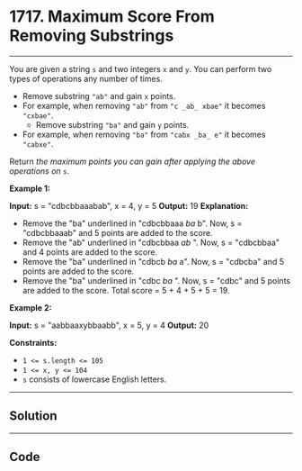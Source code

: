 # 1717. Maximum Score From Removing Substrings

---

You are given a string `s` and two integers `x` and `y`. You can perform two types of operations any number of times.

  * Remove substring `"ab"` and gain `x` points. 
* For example, when removing `"ab"` from `"c _ab_ xbae"` it becomes `"cxbae"`.
  * Remove substring `"ba"` and gain `y` points. 
* For example, when removing `"ba"` from `"cabx _ba_ e"` it becomes `"cabxe"`.



Return _the maximum points you can gain after applying the above operations on_ `s`.

 

**Example 1:**


**Input:** s = "cdbcbbaaabab", x = 4, y = 5
**Output:** 19
**Explanation:**
- Remove the "ba" underlined in "cdbcbbaaa _ba_ b". Now, s = "cdbcbbaaab" and 5 points are added to the score.
- Remove the "ab" underlined in "cdbcbbaa _ab_ ". Now, s = "cdbcbbaa" and 4 points are added to the score.
- Remove the "ba" underlined in "cdbcb _ba_ a". Now, s = "cdbcba" and 5 points are added to the score.
- Remove the "ba" underlined in "cdbc _ba_ ". Now, s = "cdbc" and 5 points are added to the score.
Total score = 5 + 4 + 5 + 5 = 19.

**Example 2:**


**Input:** s = "aabbaaxybbaabb", x = 5, y = 4
**Output:** 20


 

**Constraints:**

  * `1 <= s.length <= 105`
  * `1 <= x, y <= 104`
  * `s` consists of lowercase English letters.

---

## Solution



---

## Code
```python


```